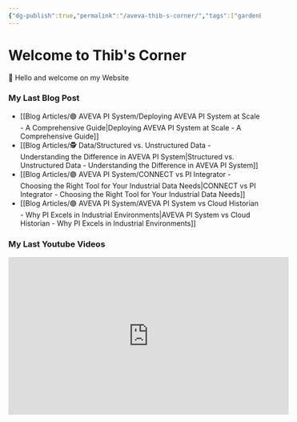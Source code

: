 ```yaml
---
{"dg-publish":true,"permalink":"/aveva-thib-s-corner/","tags":["gardenEntry"]}
---
```


# Welcome to Thib's Corner

👋 Hello and welcome on my Website

### My Last Blog Post

- [[Blog Articles/🟣 AVEVA PI System/Deploying AVEVA PI System at Scale - A Comprehensive Guide\|Deploying AVEVA PI System at Scale - A Comprehensive Guide]]
- [[Blog Articles/🕵️ Data/Structured vs. Unstructured Data - Understanding the Difference in AVEVA PI System\|Structured vs. Unstructured Data - Understanding the Difference in AVEVA PI System]]
- [[Blog Articles/🟣 AVEVA PI System/CONNECT vs PI Integrator - Choosing the Right Tool for Your Industrial Data Needs\|CONNECT vs PI Integrator - Choosing the Right Tool for Your Industrial Data Needs]]
- [[Blog Articles/🟣 AVEVA PI System/AVEVA PI System vs Cloud Historian - Why PI Excels in Industrial Environments\|AVEVA PI System vs Cloud Historian - Why PI Excels in Industrial Environments]]

### My Last Youtube Videos

<center><iframe width="560" height="315" src="https://www.youtube.com/embed/l8Cpq6hN_ag?si=YI0I0_LBNDJbGTlG" title="YouTube video player" frameborder="0" allow="accelerometer; autoplay; clipboard-write; encrypted-media; gyroscope; picture-in-picture; web-share" referrerpolicy="strict-origin-when-cross-origin" allowfullscreen></iframe></center>
